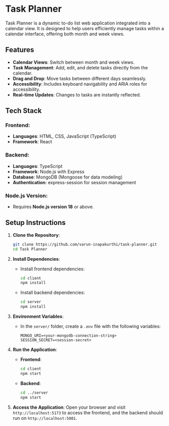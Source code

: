 
# Task Planner

Task Planner is a dynamic to-do list web application integrated into a calendar view. It is designed to help users efficiently manage tasks within a calendar interface, offering both month and week views.


## Features
- **Calendar Views**: Switch between month and week views.
- **Task Management**: Add, edit, and delete tasks directly from the calendar.
- **Drag and Drop**: Move tasks between different days seamlessly.
- **Accessibility**: Includes keyboard navigability and ARIA roles for accessibility.
- **Real-time Updates**: Changes to tasks are instantly reflected.

## Tech Stack

### Frontend:
- **Languages**: HTML, CSS, JavaScript (TypeScript)
- **Framework**: React 
  
### Backend:
- **Languages**:  TypeScript
- **Framework**: Node.js with Express
- **Database**: MongoDB (Mongoose for data modeling)
- **Authentication**: express-session for session management

### Node.js Version:
- Requires **Node.js version 18** or above.

## Setup Instructions

1. **Clone the Repository**:
   ```bash
   git clone https://github.com/varun-inapakurthi/task-planner.git
   cd Task Planner
   ```

2. **Install Dependencies**:

   - Install frontend dependencies:
     ```bash
     cd client
     npm install
     ```
   
   - Install backend dependencies:
     ```bash
     cd server
     npm install
     ```

3. **Environment Variables**:
   - In the `server/` folder, create a `.env` file with the following variables:
     ```
     MONGO_URI=<your-mongodb-connection-string>
     SESSION_SECRET=<session-secret>
     ```

4. **Run the Application**:

   - **Frontend**:
     ```bash
     cd client
     npm start
     ```

   - **Backend**:
     ```bash
     cd ../server
     npm start
     ```

5. **Access the Application**:
   Open your browser and visit `http://localhost:5173` to access the frontend, and the backend should run on `http://localhost:5001`.
